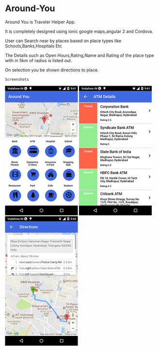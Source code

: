 # Around-You

  Around You is Traveler Helper App.
  
   It is completely designed using ionic google maps,angular 2 and Cordova.
   
   User can Search near by places based on place types like Schools,Banks,Hospitals Etc 
   
   The Details such as Open Hours,Rating,Name and Rating of the place type with in 5km of radius is listed out.
   
   On selection you be shown directions to place.
   
    Screenshots
 
   ![alt tag](https://github.com/ukrrrish/Around-You/blob/master/imgs/around_you.png) 
   ![alt tag](https://github.com/ukrrrish/Around-You/blob/master/imgs/list.png)
   ![alt tag](https://github.com/ukrrrish/Around-You/blob/master/imgs/direction.png)
 
